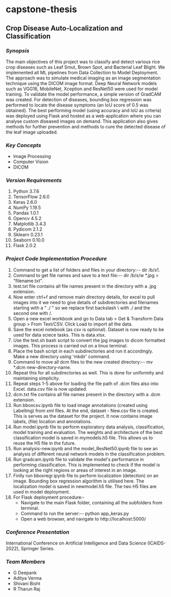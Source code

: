 # capstone-thesis

## Crop Disease Auto-Localization and Classification

### *Synopsis*

The main objectives of this project was to classify and detect various rice crop diseases such as Leaf Smut, Brown Spot, and Bacterial Leaf Blight. We implemented all ML pipelines from Data Collection to Model Deployment. The approach was to simulate medical imaging as an image segmentation technique using the DICOM image format. Deep Neural Network models such as VGG16, MobileNet, Xception and ResNet50 were used for model training. To validate the model performance, a simple version of GradCAM was created. For detection of diseases, bounding box regression was performed to locate the disease symptoms (an IoU score of 0.5 was obtained). The best performing model (using accuracy and IoU as criteria) was deployed using Flask and hosted as a web application where you can analyse custom diseased images on demand. This application also gives methods for further prevention and methods to cure the detected disease of the leaf image uploaded.

### *Key Concepts*

- Image Processing
- Computer Vision
- DICOM

### *Version Requirements*

1. Python 3.7.6
2. TensorFlow 2.6.0
3. Keras 2.6.0
4. NumPy 1.19.5
5. Pandas 1.0.1
6. Opencv 4.5.2
7. Matplotlib 3.4.3
8. Pydicom 2.1.2
9. Sklearn 0.23.1
10. Seaborn 0.10.0
11. Flask 2.0.2

### *Project Code Implementation Procedure*

1. Command to get a list of folders and files in your directory:-- dir /b/s1.
2. Command to get file names and save to a text file:-- dir /b/s/w *.jpg > "filename.txt".
3. test.txt file contains all file names present in the directory with a .jpg extension.
4. Now enter ctrl+f and remove main directory details, for excel to pull images into it we need to give details of subdirectories and filenames starting with a " ./ " so we replace first backslash \ with ./ and the second one with /.
5. Open a new excel workbook and go to Data tab > Get & Transform Data group > From Text/CSV. Click Load to import all the data.
6. Save the excel notebook (as csv is optional). Dataset is now ready to be used for data sciece tasks. This is data.xlsx.
7. Use the test.sh bash script to convert the jpg images to dicom formatted images. This process is carried out on a linux terminal.
8. Place the bash script in each subdirectories and run it accordingly. Make a new directory using 'mkdir' command.
9. Command to move all dcm files to the new created directory:-- mv *.dcm new-directory-name. 
10. Repeat this for all subdirectories as well. This is done for uniformity and maintaining simplicity.
11. Repeat steps 1-5 above for loading the file path of .dcm files also into Excel. data.csv file is now updated.
12. dcm.txt file contains all file names present in the directory with a .dcm extension.
13. Run bboxcsv.ipynb file to load image annotations (created using LabelImg) from xml files. At the end, dataset - New.csv file is created. This is serves as the dataset for the project. It now contains image labels, (file) location and annotations.
14. Run model.ipynb file to perform exploratory data analysis, classification, model training and evaluation. The weights and architecture of the best classification model is saved in mymodels.h5 file. This allows us to reuse the H5 file in the future.
15. Run analysis-new.ipynb and the model_ResNet50.ipynb file to see an analysis of different neural network models in the classification problem.
16. Run gradcam.ipynb file to validate the model's performance in performing classification. This is implemented to check if the model is looking at the right regions or areas of interest in an image.
17. Finlly run bboxregr.ipynb file to perform localization (detection) on an image. Bounding box regression algorithm is utilised here. The localization model is saved in newmodel.h5 file. The two H5 files are used in model deployment.
18. For Flask deployment procedure:-
    - Navigate to the main Flask folder, containing all the subfolders from terminal.
    - Command to run the server:-- python app_keras.py
    - Open a web browser, and navigate to http://localhost:5000/

### *Conference Presentation*

International Conference on Artificial Intelligence and Data Science (ICAIDS-2022), Springer Series.

### *Team Members*

- G Deepank
- Aditya Verma
- Shivani Bisht
- R Tharun Raj
